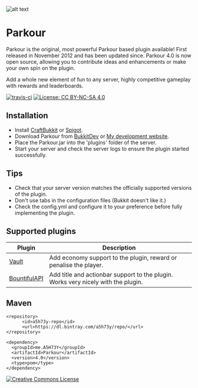 ![alt text](https://i.imgur.com/RCoFDJv.png "Parkour 4.0")

# Parkour 

Parkour is the original, most powerful Parkour based plugin available! First released in November 2012 and has been updated since. Parkour 4.0 is now open source, allowing you to contribute ideas and enhancements or make your own spin on the plugin. <p />
Add a whole new element of fun to any server, highly competitive gameplay with rewards and leaderboards.<p />
[![travis-ci](https://travis-ci.org/A5H73Y/Parkour.svg?branch=master)](https://travis-ci.org/A5H73Y/Parkour/branches)
[![License: CC BY-NC-SA 4.0](https://img.shields.io/badge/License-CC%20BY--NC--SA%204.0-lightgrey.svg)](http://creativecommons.org/licenses/by-nc-sa/4.0/)

## Installation
* Install [CraftBukkit](http://wiki.bukkit.org/Setting_up_a_server) or [Spigot](https://www.spigotmc.org/threads/buildtools-updates-information.42865/).
* Download Parkour from [BukkitDev](https://dev.bukkit.org/projects/parkour/files) or [My development website](http://www.mcparkour.co.uk/).
* Place the Parkour.jar into the 'plugins' folder of the server.
* Start your server and check the server logs to ensure the plugin started successfully.

## Tips
* Check that your server version matches the officially supported versions of the plugin.
* Don't use tabs in the configuration files (Bukkit doesn't like it.)
* Check the config.yml and configure it to your preference before fully implementing the plugin.

## Supported plugins
| Plugin        | Description  |
| ------------- | ------------- |
| [Vault](https://dev.bukkit.org/projects/vault) | Add economy support to the plugin, reward or penalise the player. |
| [BountifulAPI](https://www.spigotmc.org/resources/bountifulapi-1-8-1-9-1-10.1394/) | Add title and actionbar support to the plugin. Works very nicely with the plugin. |

## Maven
```
<repository>
	  <id>a5h73y-repo</id>
	  <url>https://dl.bintray.com/a5h73y/repo/</url>
</repository>
```

```
<dependency>
  <groupId>me.A5H73Y</groupId>
  <artifactId>Parkour</artifactId>
  <version>4.0</version>
  <type>pom</type>
</dependency>
```

[![Creative Commons License](https://i.creativecommons.org/l/by-nc-sa/4.0/88x31.png)](http://creativecommons.org/licenses/by-nc-sa/4.0/)

